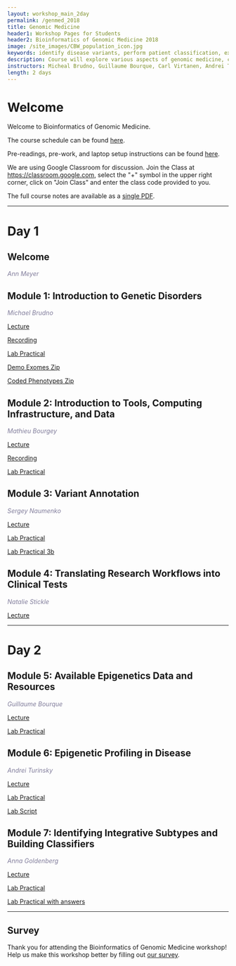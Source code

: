 ```yaml
---
layout: workshop_main_2day
permalink: /genmed_2018
title: Genomic Medicine
header1: Workshop Pages for Students
header2: Bioinformatics of Genomic Medicine 2018
image: /site_images/CBW_population_icon.jpg
keywords: identify disease variants, perform patient classification, exome analysis
description: Course will explore various aspects of genomic medicine, covering and teaching popular tools and methods in the field.
instructors: Micheal Brudno, Guillaume Bourque, Carl Virtanen, Andrei Turinsky, Anna Goldenberg
length: 2 days 
---
```


# Welcome <a id="welcome"></a>

Welcome to Bioinformatics of Genomic Medicine.

The course schedule can be found [here](https://bioinformaticsdotca.github.io/genmed_2018_schedule).

Pre-readings, pre-work, and laptop setup instructions can be found [here](https://bioinformaticsdotca.github.io/genmed_2018_prework).<a id="preworkshop"></a>  

We are using Google Classroom for discussion. Join the Class at https://classroom.google.com, select the "+" symbol in the upper right corner, click on "Join Class" and enter the class code provided to you.

The full course notes are available as a [single PDF](https://drive.google.com/open?id=11q1kH8e02g2EJbSFgG66zZbCCNT3h_3H).  

***

# Day 1 <a id="day1"></a>

## Welcome

*<font color="#827e9c">Ann Meyer</font>*

## Module 1: Introduction to Genetic Disorders

*<font color="#827e9c">Michael Brudno</font>* 

[Lecture](https://drive.google.com/open?id=1C4TAuZBLQZKbZ1DO5nEmToW8FvWQDDUS)  

[Recording](https://www.youtube.com/watch?v=-DAKsHuQZ-c)

[Lab Practical](https://bioinformaticsdotca.github.io/GenMed_2018_module1_lab)

[Demo Exomes Zip](https://drive.google.com/open?id=0B9YRtlFnFl-Qa1ZiSmVMa0hxdjg) 

[Coded Phenotypes Zip](https://github.com/bioinformaticsdotca/Genomic_Med_2017/raw/master/mod1_lab/Coded%20Phenotypes%20to%20match%20VCF%20Labels-20170509T210405Z-001.zip)  


## Module 2: Introduction to Tools, Computing Infrastructure, and Data

*<font color="#827e9c">Mathieu Bourgey</font>* 

[Lecture](https://drive.google.com/open?id=1m3fqOL0lcFttC1f6hLQo6sPnopBpbwAf)  

[Recording](https://www.youtube.com/watch?v=IQGWHTl08No&list=PL3izGL6oi0S9c3vcpEMQ1hc4eNEWVwIoj&index=3)

[Lab Practical](https://bioinformaticsdotca.github.io/Bioinformatics-for-genomics-medecine_2018_module2_lab)

## Module 3: Variant Annotation

*<font color="#827e9c">Sergey Naumenko</font>* 

[Lecture](https://drive.google.com/open?id=1mZa7e77iAdlGXsAWYYP4jZ6J8z78Fwc-)  

[Lab Practical](https://gist.github.com/naumenko-sa/82df1cb7d9b5f64691bf437f0eb455f0)  

[Lab Practical 3b](https://bioinformaticsdotca.github.io/GenMed_2018_module1_lab)  

## Module 4: Translating Research Workflows into Clinical Tests

*<font color="#827e9c">Natalie Stickle</font>* 

[Lecture](https://drive.google.com/open?id=1q-q50TRUHE70uY-grbQn9jx8kChn_2KR)  
 

***

# Day 2 <a id="day2"></a>

## Module 5: Available Epigenetics Data and Resources  

*<font color="#827e9c">Guillaume Bourque</font>* 

[Lecture](https://drive.google.com/open?id=1y96B4hZc8lpekuNw4zZ-kDZ6VOLkBI4I)   

[Lab Practical](https://bioinformaticsdotca.github.io/GenMed_2018_module5_lab)

## Module 6: Epigenetic Profiling in Disease

*<font color="#827e9c">Andrei Turinsky</font>* 

[Lecture](https://drive.google.com/open?id=1V4r0YHp2fsMJTuZQlGRINc6e1iLtCCrJ)   

[Lab Practical](https://bioinformaticsdotca.github.io/GenMed_2018_module6_lab)  

[Lab Script](https://github.com/bioinformaticsdotca/GenMed_2018/blob/master/mod6/cbw-mod6-2018.R)  

## Module 7: Identifying Integrative Subtypes and Building Classifiers 

*<font color="#827e9c">Anna Goldenberg</font>* 

[Lecture](https://drive.google.com/open?id=1QUYsIOXMNemmULmsTzLH5mWw4EW_umvV)    

[Lab Practical](https://drive.google.com/a/bioinformatics.ca/file/d/1U7r0xjvYZJXkqHYoHyJ3YFPcWsM0c4zI/view?usp=sharing) 

[Lab Practical with answers](https://drive.google.com/a/bioinformatics.ca/file/d/12X-fUs9ANf8G5DunWDO4xdBsKB5lWgYK/view?usp=sharing) 
 

***

## Survey

Thank you for attending the Bioinformatics of Genomic Medicine workshop!  Help us make this workshop better by filling out [our survey]().



